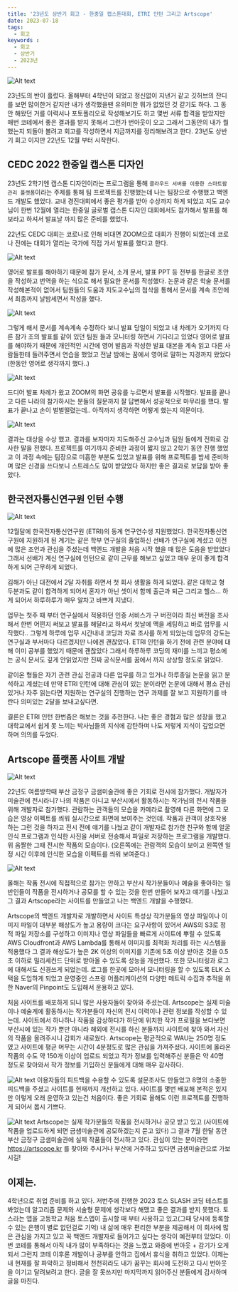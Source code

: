 ```yaml
---
title: '23년도 상반기 회고 - 한중일 캡스톤대회, ETRI 인턴 그리고 Artscope'
date: 2023-07-18
tags:
  - 회고
keywords :
  - 회고
  - 상반기
  - 2023년
---
```


![Alt text](<Pasted image 20230708180132.png>)

23년도의 반이 흘렀다. 올해부터 4학년이 되었고 정신없이 지낸거 같고 깃허브의 잔디를 보면 많이한거 같지만 내가 생각했을땐 유의미한 뭐가 없었던 것 같기도 하다. 그 동안 해왔던 거를 이력서나 포토폴리오로 작성해보기도 하고 몇번 서류 합격을 받았지만 매번 코테에서 좋은 결과를 받지 못해서 그런가 번아웃이 오고 그래서 그동안의 내가 뭘 했는지 되돌아 볼려고 회고를 작성하면서 지금까지를 정리해보려고 한다. 23년도 상반기 회고 이지만 22년도 12월 부터 시작한다.

## CEDC 2022 한중일 캡스톤 디자인
23년도 2학기엔 캡스톤 디자인이라는 프로그램을 통해 `클라우드 서버를 이용한 스마트팜 관리 플랫폼`이라는 주제를 통해 팀 프로젝트를 진행했는데 나는 팀장으로 수행했고 백엔드 개발도 했었다. 교내 경진대회에서 좋은 평가를 받아 수상까지 하게 되었고 지도 교수님이 한번 12월에 열리는 한중일 글로벌 캡스톤 디자인 대회에서도 참가해서 발표를 해보라고 하셔서 발표날 까지 많은 준비를 했었다. 

22년도 CEDC 대회는 코로나로 인해 비대면 ZOOM으로 대회가 진행이 되었는데 코로나 전에는 대회가 열리는 국가에 직접 가서 발표를 했다고 한다.

![Alt text](<Pasted image 20230718172141.png>)

영어로 발표를 해야하기 때문에 참가 문서, 소개 문서, 발표 PPT 등 전부를 한글로 초안을 작성하고 번역을 하는 식으로 해서 필요한 문서를 작성했다. 논문과 같은 학술 문서를 작성해본적이 없어서 팀원들의 도움과 지도교수님의 첨삭을 통해서 문서를 계속 초안에서 최종까지 날밤세면서 작성을 했다.

![Alt text](998AB42A-941D-4225-BC78-972AE1942C64_1_102_o.jpeg)

그렇게 해서 문서를 계속계속 수정하다 보니 발표 당일이 되었고 내 차례가 오기까지 다른 참가 조의 발표를 같이 있던 팀원 들과 모니터링 하면서 기다리고 있었다 영어로 발표를 해야하기 때문에 개인적인 시간에 영어 발음과 작성한 발표 대본을 계속 읽고 다른 사람들한테 들려주면서 연습을 했었고 전날 밤에는 꿈에서 영어로 말하는 지경까지 왔었다 (한동안 영어로 생각까지 했다..)

![Alt text](<Pasted image 20230718172936.png>)

드디어 발표 차례가 왔고 ZOOM의 화면 공유를 누르면서 발표를 시작했다. 발표를 끝나고 다른 나라의 참가하시는 분들의 질문까지 잘 답변해서 성공적으로 마무리를 했다. 발표가 끝나고 손이 벌벌떨렸는데.. 아직까지 생각하면 어떻게 했는지 의문이다. 

![Alt text](<Pasted image 20230718173439.png>)

결과는 대상을 수상 했고. 결과를 보자마자 지도해주신 교수님과 팀원 들에게 전화로 감사한 말을 전했다. 프로젝트를 여기까지 준비한 과정이 짧지 않고 2학기 동안 진행 했었고 이 과정 속에는 팀장으로 미흡한 부분도 있었고 발표를 위해 프로젝트를 밤세 준비하며 많은 신경을 쓰다보니 스트레스도 많이 받았었다 하지만 좋은 결과로 보답을 받아 좋았다.

## 한국전자통신연구원 인턴 수행
![Alt text](IMG_1061.jpeg)

12월달에 한국전자통신연구원 (ETRI)의 동계 연구연수생 지원했었다. 한국전자통신연구원에 지원하게 된 계기는 같은 학부 연구실의 졸업하신 선배가 연구실에 계셨고 이전에 많은 조언과 관심을 주셨는데 백엔드 개발을 처음 시작 했을 때 많은 도움을 받았었다 그래서 선배가 계신 연구실에 인턴으로 같이 근무를 해보고 싶었고 매우 운이 좋게 합격하게 되어 근무하게 되었다.

김해가 아닌 대전에서 2달 자취를 하면서 첫 회사 생활을 하게 되었다. 같은 대학교 형 두분과도 같이 합격하게 되어서 혼자가 아닌 셋이서 함께 출근과 퇴근 그리고 헬스... 하게 되어서 하루하루가 매우 알차고 바쁘게 지냈다.

업무는 첫주 때 부터 연구실에서 적용하던 인증 서비스가 구 버전이라 최신 버전을 조사해서 한번 어떤지 써보고 발표를 해달라고 하셔서 첫날에 맥을 세팅하고 바로 업무를 시작했다.. 그렇게 하루에 업무 시간내내 코딩과 자료 조사를 하게 되었는데 업무의 강도는 연구실과 부서마다 다르겠지만 나에겐 괜찮았다. ETRI 인턴을 하기 전에 관련 분야에 대해 이미 공부를 했었기 때문에 괜찮았다 그래서 하루하루 코딩의 재미를 느끼고 평소에는 공식 문서도 깊게 안읽었지만 진짜 공식문서를 꿈에서 까지 상상할 정도로 읽었다.

같이온 형들은 자기 관련 관심 전공과 다른 업무를 하고 있거나 하루종일 논문을 읽고 분석하고 계셨는데 만약 ETRI 인턴에 대해 관심이 있는 분이라면 논문에 대해서 평소 관심있거나 자주 읽는다면 지원하는 연구실의 진행하는 연구 과제를 잘 보고 지원하기를 바란다 의미있는 2달을 보내고싶다면.

결론은 ETRI 인턴 한번즘은 해보는 것을 추천한다. 나는 좋은 경험과 많은 성장을 했고 대학교에서 쉽게 못 느끼는 박사님들의 지식에 감탄하며 나도 저렇게 지식이 깊었으면 하며 의의를 두었다.

## Artscope 플랫폼 사이트 개발

![Alt text](<1.gif>)

22년도 여름방학때 부산 금정구 금샘미술관에 좋은 기회로 전시에 참가했다. 개발자가 미술관에 전시라니? 나의 작품은 아니고 부산시에서 활동하시는 작가님의 전시 작품을 위해 개발자로 참가했다. 관람하는 관객들의 모습을 카메라로 촬영해 다른 화면에 그 모습은 영상 이펙트를 씌워 실시간으로 화면에 보여주는 것인데. 작품과 관객이 상호작용하는 그런 것을 하자고 전시 전에 얘기를 나눴고 같이 개발자로 참가한 친구와 함께 얼굴 인식 프로그램과 인식한 사진을 서버로 전송해서 파일로 저장하는 프로그램을 개발했다. 위 움짤한 그때 전시한 작품의 모습이다. (오른쪽에는 관람객의 모습이 보이고 왼쪽엔 일정 시간 이후에 인식한 모습을 이펙트를 씌워 보여준다.)

![Alt text](<Pasted image 20230718175726.png>)

올해는 작품 전시에 직접적으로 참가는 안하고 부산시 작가분들이나 예술을 좋아하는 일반인들이 작품을 전시하거나 공모를 할 수 있는 것을 한번 만들어 보자고 얘기를 나눴고 그 결과 Artscope라는 사이트를 만들었고 나는 백엔드 개발을 수행했다. 

Artscope의 백엔드 개발자로 개발하면서 사이트 특성상 작가분들의 영상 파일이나 이미지 파일이 대부분 해상도가 높고 용량이 크다는 요구사항이 있어서 AWS의 S3로 정적 파일 저장소를 구성하고 이미지나 영상 파일들을 빠르게 사이트에 뿌릴 수 있도록 AWS Cloudfront과 AWS Lambda를 통해서 이미지를 최적화 처리를 하는 시스템을 적용했다 그 결과 해상도가 높은 2K 이상의 이미지를 기존에 5초 이상 받아온 것을 0.5초 이하로 밀리세컨드 단위로 받아올 수 있도록 성능을 개선했다.
또한 모니터링과 로그에 대해서도 신경쓰게 되었는데. 로그를 한곳에 모아서 모니터링을 할 수 있도록 ELK 스택을 도입하게 되었고 운영중인 스프링 어플리케이션의 다양한 메트릭 수집과 추적을 위한 Naver의 Pinpoint도 도입해서 운용하고 있다. 

처음 사이트를 배포하게 되니 많은 사용자들이 찾아와 주셨는데. Artscope는 실제 미술이나 예술계에 활동하시는 작가분들이 자신의 전시 이력이나 관련 정보를 작성할 수 있는데. 사이트에서 하나하나 작품을 감상하다가 하단에 위치한 작가 프로필을 보다보면 부산시에 있는 작가 뿐만 아니라 해외에 전시를 하신 분들까지 사이트에 찾아 와서 자신의 작품을 올려주시니 감회가 새로웠다. Artscope는 평균적으로 WAU는 250명 정도였고 사이트에 평균 머무는 시간이 4분정도로 많은 관심을 가져주셨다. 사이트에 올라온 작품의 수도 약 150개 이상이 업로드 되었고 작가 정보를 입력해주신 분들은 약 40명 정도로 찾아와서 작가 정보를 기입하신 분들에게 대해 매우 감사하다.

![Alt text](<Pasted image 20230718180941.png>)
이용자들의 피드백을 수용할 수 있도록 설문조사도 만들었고 8명의 소중한 피드백을 주셨고 사이트를 현재까지 개선하고 있다. 사이트를 몇번 배포해 본적은 있지만 이렇게 오래 운영하고 있는건 처음이다. 좋은 기회로 올해도 이런 프로젝트를 진행하게 되어서 몹시 기쁘다. 

![Alt text](IMG_5895.jpeg)
Artscope는 실제 작가분들의 작품을 전시하거나 공모 받고 있고 (사이트에 작품을 업로드하게 되면 금샘미술관에 공모하겠는지 묻고 있다) 그 결과 7월 한달 동안 부산 금정구 금샘미술관에 실제 작품들이 전시하고 있다. 관심이 있는 분이라면 https://artscope.kr 를 찾아와 주시거나 부산에 거주하고 있다면 금샘미술관으로 가보시길!

## 이제는.
4학년으로 취업 준비를 하고 있다. 저번주에 진행한 2023 토스 SLASH 코딩 테스트를 봐었는데 알고리즘 문제와 서술형 문제에 생각보다 해맸고 좋은 결과를 받지 못했다. 토스라는 앱을 고등학교 처음 토스앱이 출시할 때 부터 사용하고 있고(그때 당시에 등록할 수 있는 은행이 별로 없던걸로 기억) 내 삶에 매우 편리한 부분을 제공해서 이 회사에 많은 관심을 가지고 있고 꼭 백엔드 개발자로 들어가고 싶다는 생각이 예전부터 있었다. 이번 코테를 통해서 아직 내가 많이 부족하다는 것을 느꼈고 와중에 번아웃 + 감기가 오게 되서 그런지 코테 이후론 개발이나 공부를 안하고 집에서 휴식을 취하고 있었다. 이제는 내 현재를 잘 파악하고 정비해서 천천히라도 내가 꿈꾸는 회사에 도전하고 다시 번아웃을 이기고 달려보려고 한다. 글을 잘 못쓰지만 마지막까지 읽어주신 분들에게 감사하며 글을 마친다.